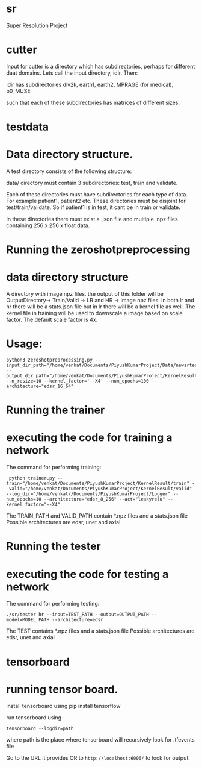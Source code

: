 # sr
Super Resolution Project


cutter
======

Input for cutter is a directory which has subdirectories, perhaps for different daat domains. Lets call the input directory, idir. Then:

idir has subdirectories div2k, earth1, earth2, MPRAGE (for medical), b0_MUSE

such that each of these subdirectories has matrices of different sizes.

testdata
========

# Data directory structure.

A test directory consists of the following structure:

data/ directory must contain 3 subdirectories: test, train and validate.

Each of these directories must have subdirectories for each type of data. For example patient1, patient2 etc.
These directories must be disjoint for test/train/validate. So if patient1 is in test, it cant be in train or validate.

In these directories there must exist a .json file and multiple .npz files containing 256 x 256 x float data.

Running the zeroshotpreprocessing
=======

# data directory structure

A directory with image npz files. the output of this folder will be OutputDirectory-> Train/Valid -> LR and HR -> image
npz files. In both lr and hr there will be a stats.json file but in lr there will be a kernel file as well. The kernel
file in training will be used to downscale a image based on scale factor. The default scale factor is 4x. 

# Usage:

```
python3 zeroshotpreprocessing.py --input_dir_path="/home/venkat/Documents/PiyushKumarProject/Data/newsrtest/slices" --output_dir_path="/home/venkat/Documents/PiyushKumarProject/KernelResult" --n_resize=10 --kernel_factor='--X4' --num_epochs=100 --architecture="edsr_16_64"
```

Running the trainer
========

# executing the code for training a network

The command for performing training:

```
 python trainer.py --train="/home/venkat/Documents/PiyushKumarProject/KernelResult/train" --valid="/home/venkat/Documents/PiyushKumarProject/KernelResult/valid" --log_dir="/home/venkat//Documents/PiyushKumarProject/Logger" --num_epochs=10 --architecture="edsr_8_256" --act="leakyrelu" --kernel_factor="--X4"

```
The TRAIN_PATH and VALID_PATH contain *.npz files and a stats.json file
Possible architectures are edsr, unet and axial

Running the tester
========

# executing the code for testing a network

The command for performing testing:

```
./sr/tester hr --input=TEST_PATH --output=OUTPUT_PATH --model=MODEL_PATH --architecture=edsr
```
The TEST contains *.npz files and a stats.json file
Possible architectures are edsr, unet and axial

tensorboard
========

# running tensor board.

install tensorboard using 
pip install tensorflow

run tensorboard using 
```
tensorboard --logdir=path
```

where path is the place where tensorboard will recursively look for .tfevents file

Go to the URL it provides OR to ```http://localhost:6006/``` to look for output.
